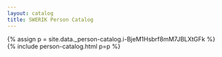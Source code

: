 ```yaml
---
layout: catalog
title: SWERIK Person Catalog
---
```

{% assign p = site.data._person-catalog.i-BjeM1Hsbrf8mM7JBLXtGFk %}
{% include person-catalog.html p=p %}

